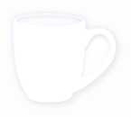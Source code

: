 <!-- ![](https://suhay.github.io/suhay/images/mug.svg) -->

<svg viewBox="0 0 904 400" width="904px" height="400px" xmlns="http://www.w3.org/2000/svg" xmlns:bx="https://boxy-svg.com">
  <style type="text/css">
    #test { display: none; }
  </style>
  <defs>
    <linearGradient id="base" bx:pinned="true">
      <stop style="stop-color: rgb(255, 255, 255);"/>
    </linearGradient>
    <filter id="drop-shadow-filter-1" x="-500%" y="-500%" width="1000%" height="1000%" bx:pinned="true">
      <title>outter</title>
      <feFlood x="10" y="10" result="flood-0" style="flood-color: rgb(242, 238, 255); flood-opacity: 0.48;"/>
      <feGaussianBlur in="SourceAlpha" stdDeviation="10" result="gaussian-blur-0"/>
      <feOffset dx="-4" dy="-4" in="gaussian-blur-0" result="offset-0"/>
      <feComponentTransfer result="offsetblur" in="offset-0">
        <feFuncA id="spread-ctrl" type="linear" slope="2"/>
      </feComponentTransfer>
      <feComposite in2="offsetblur" operator="in" in="flood-0" result="composite-0"/>
      <feMerge result="merge-0">
        <feMergeNode in="composite-0"/>
        <feMergeNode in="SourceGraphic"/>
      </feMerge>
      <feFlood x="10" y="10" result="flood-1" style="flood-opacity: 0.1;"/>
      <feOffset dx="6" dy="6" in="gaussian-blur-0" result="offset-1"/>
      <feComponentTransfer result="component-transfer-0" in="offset-1">
        <feFuncA id="spread-ctrl" type="linear" slope="2"/>
      </feComponentTransfer>
      <feComposite in2="component-transfer-0" operator="in" in="flood-1" result="composite-1"/>
      <feMerge result="merge-2">
        <feMergeNode in="composite-1"/>
        <feMergeNode in="SourceGraphic"/>
      </feMerge>
      <feMerge result="merge-1">
        <feMergeNode in="merge-0"/>
        <feMergeNode in="merge-2"/>
      </feMerge>
    </filter>
    <filter id="inner-shadow-filter-0" x="-500%" y="-500%" width="1000%" height="1000%">
      <title>inner dark</title>
      <feOffset dx="1" dy="10" in="SourceGraphic" result="offset-0"/>
      <feGaussianBlur stdDeviation="4" in="offset-0" result="gaussian-blur-0"/>
      <feComposite operator="out" in="SourceGraphic" result="composite-0" in2="gaussian-blur-0"/>
      <feComponentTransfer result="choke" in="composite-0">
        <feFuncA type="linear" slope="0.36"/>
      </feComponentTransfer>
      <feFlood flood-color="rgba(0,0,0,0.74)" result="color"/>
      <feComposite operator="in" in="color" in2="choke" result="shadow"/>
      <feComposite operator="over" in="shadow" in2="SourceGraphic" result="composite-1"/>
    </filter>
    <filter id="filter-1" x="-500%" y="-500%" width="1000%" height="1000%">
      <title>inner light</title>
      <feOffset dx="-3" dy="-3" in="SourceGraphic" result="offset-0"/>
      <feGaussianBlur stdDeviation="11" in="offset-0" result="gaussian-blur-0"/>
      <feComposite operator="out" in="SourceGraphic" result="composite-0" in2="gaussian-blur-0"/>
      <feComponentTransfer result="choke" in="composite-0">
        <feFuncA type="linear" slope="0.96"/>
      </feComponentTransfer>
      <feFlood flood-color="rgba(242,238,255,1)" result="color"/>
      <feComposite operator="in" in="color" in2="choke" result="shadow"/>
      <feComposite operator="over" in="shadow" in2="SourceGraphic" result="composite-1"/>
    </filter>
  </defs>
  <g style="filter: none;" transform="matrix(1, 0, 0, 1, -32.483162, -4.997409)">
    <path style="fill: url(#base); filter: url(#drop-shadow-filter-1);" d="M 571.294 94.628 C 571.36 79.265 649.341 72.756 687.182 73.997 C 720.923 75.103 781.879 78.333 796.892 94.393 C 801.244 99.049 797.351 125.008 799.119 124.917 C 819.366 123.874 844.01 115.678 859.895 122.587 C 881.856 132.14 891.147 146.383 894.667 170.072 C 898.834 198.12 883.712 231.333 863.024 251.479 C 838.351 275.505 788.944 318.259 762.277 322.144 C 759.467 322.553 756.162 338.392 748.543 343.443 C 729.45 356.1 696.874 355.442 685.57 355.698 C 677.096 355.89 636.322 357.26 619.483 343.592 C 614.309 339.392 615.673 335.631 612.507 331.211 C 597.665 310.49 588.079 286.298 581.862 260.592 C 568.98 207.324 571.113 136.892 571.294 94.628 Z">
      <title>cup</title>
    </path>
    <path style="fill: url(#base); filter: url(#filter-1);" d="M 785.552 273.355 C 790.063 251.524 798.161 198.902 796.164 184.706 C 795.567 180.46 805.028 178.312 806.233 175.032 C 818.407 141.878 829.037 139.296 845.533 138.714 C 866.146 137.987 877.762 164.261 878.55 182.979 C 879.722 210.812 843.876 247.515 819.745 265.338 C 805.478 275.875 784.27 279.557 785.552 273.355 Z">
      <title>handle - light</title>
    </path>
    <path style="fill: url(#base); filter: url(#inner-shadow-filter-0); opacity: 0.5;" d="M 785.552 273.355 C 790.063 251.524 798.161 198.902 796.164 184.706 C 795.567 180.46 805.028 178.312 806.233 175.032 C 818.407 141.878 829.037 139.296 845.533 138.714 C 866.146 137.987 877.762 164.261 878.55 182.979 C 879.722 210.812 843.876 247.515 819.745 265.338 C 805.478 275.875 784.27 279.557 785.552 273.355 Z">
      <title>handle - dark</title>
    </path>
    <path style="fill: url(#base); filter: url(#filter-1); paint-order: stroke;" d="M 790.179 97.557 C 790.943 82.038 718.522 77.935 683.405 77.248 C 646.496 76.526 578.461 82.548 578.237 94.34 C 577.943 109.831 688.23 113.242 688.23 113.242 C 688.23 113.242 789.54 110.531 790.179 97.557 Z">
      <title>rim - light</title>
    </path>
    <path style="filter: url(#inner-shadow-filter-0); paint-order: fill markers; fill: url(#base); opacity: 0.29;" d="M 790.179 97.557 C 790.943 82.038 718.522 77.935 683.405 77.248 C 646.496 76.526 578.461 82.548 578.237 94.34 C 577.943 109.831 688.23 113.242 688.23 113.242 C 688.23 113.242 789.54 110.531 790.179 97.557 Z">
      <title>rim - dark</title>
    </path>
  </g>
</svg>

<style type="text/css">
  #test2 { display: none; }
</style>

<!--
**suhay/suhay** is a ✨ _special_ ✨ repository because its `README.md` (this file) appears on your GitHub profile.

Here are some ideas to get you started:

- 🔭 I’m currently working on ...
- 🌱 I’m currently learning ...
- 👯 I’m looking to collaborate on ...
- 🤔 I’m looking for help with ...
- 💬 Ask me about ...
- 📫 How to reach me: ...
- 😄 Pronouns: ...
- ⚡ Fun fact: ...
-->
